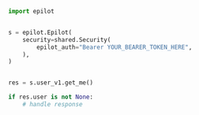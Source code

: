 <!-- Start SDK Example Usage -->
```python
import epilot


s = epilot.Epilot(
    security=shared.Security(
        epilot_auth="Bearer YOUR_BEARER_TOKEN_HERE",
    ),
)


res = s.user_v1.get_me()

if res.user is not None:
    # handle response
```
<!-- End SDK Example Usage -->
